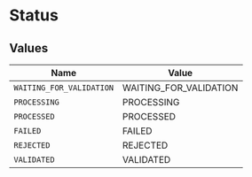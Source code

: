 # Status


## Values

| Name                     | Value                    |
| ------------------------ | ------------------------ |
| `WAITING_FOR_VALIDATION` | WAITING_FOR_VALIDATION   |
| `PROCESSING`             | PROCESSING               |
| `PROCESSED`              | PROCESSED                |
| `FAILED`                 | FAILED                   |
| `REJECTED`               | REJECTED                 |
| `VALIDATED`              | VALIDATED                |